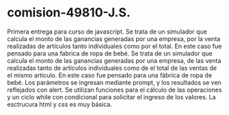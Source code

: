 # comision-49810-J.S.
Primera entrega para curso de javascript.
Se trata de un simulador que calcula el monto de las ganancias generadas por una empresa, por la venta realizadas de artículos 
tanto individuales como por el total.
En este caso fue pensado para una fabrica de ropa de bebé.
Se trata de un simulador que calcula el monto de las ganancias generadas por una empresa, de las venta realizadas tanto de artículos individuales como de el total de las ventas de el mismo artículo.
En este caso fue pensado para una fábrica de ropa de bebé.
Los parámetros se ingresan mediante prompt, y los resultados se ven reflejados con alert.
Se utilizan funciones para el cálculo de las operaciones y un ciclo while con condicional para solicitar el ingreso de los valores.
La esctrucura html y css es muy básica.